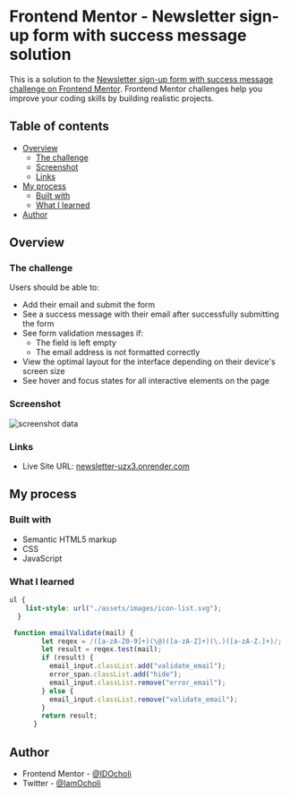 # Frontend Mentor - Newsletter sign-up form with success message solution

This is a solution to the [Newsletter sign-up form with success message challenge on Frontend Mentor](https://www.frontendmentor.io/challenges/newsletter-signup-form-with-success-message-3FC1AZbNrv). Frontend Mentor challenges help you improve your coding skills by building realistic projects. 

## Table of contents

- [Overview](#overview)
  - [The challenge](#the-challenge)
  - [Screenshot](#screenshot)
  - [Links](#links)
- [My process](#my-process)
  - [Built with](#built-with)
  - [What I learned](#what-i-learned)
- [Author](#author)


## Overview

### The challenge

Users should be able to:

- Add their email and submit the form
- See a success message with their email after successfully submitting the form
- See form validation messages if:
  - The field is left empty
  - The email address is not formatted correctly
- View the optimal layout for the interface depending on their device's screen size
- See hover and focus states for all interactive elements on the page

### Screenshot
![screenshot data](/repository/screenshot.PNG?raw=true "screenshot Data title")



### Links

- Live Site URL: [newsletter-uzx3.onrender.com](https://newsletter-uzx3.onrender.com)

## My process

### Built with

- Semantic HTML5 markup
- CSS 
- JavaScript



### What I learned


```css
ul {
    list-style: url("./assets/images/icon-list.svg");
  }
```
```js
 function emailValidate(mail) {
        let reqex = /([a-zA-Z0-9]+)(\@)([a-zA-Z]+)(\.)([a-zA-Z.]+)/;
        let result = reqex.test(mail);
        if (result) {
          email_input.classList.add("validate_email");
          error_span.classList.add("hide");
          email_input.classList.remove("error_email");
        } else {
          email_input.classList.remove("validate_email");
        }
        return result;
      }
```


## Author

- Frontend Mentor - [@IDOcholi](https://www.frontendmentor.io/profile/IDOcholi)
- Twitter - [@IamOcholi](https://www.twitter.com/IamOcholi)


